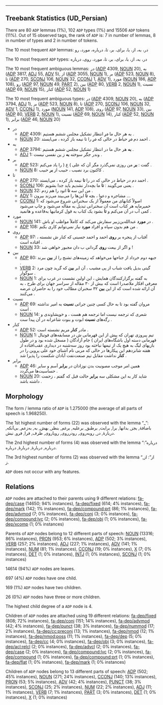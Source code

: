 

--------------------------------------------------------------------------------

## Treebank Statistics (UD_Persian)

There are 80 `ADP` lemmas (1%), 102 `ADP` types (1%) and 15506 `ADP` tokens (11%).
Out of 15 observed tags, the rank of `ADP` is: 7 in number of lemmas, 8 in number of types and 2 in number of tokens.

The 10 most frequent `ADP` lemmas: در، به، از، با، برای، بر، تا، درباره، مورد، رو

The 10 most frequent `ADP` types:  در، به، از، با، برای، بر، تا، مورد، روی، درباره

The 10 most frequent ambiguous lemmas: در ([ADP]() 4309, [NOUN]() 20), به ([ADP]() 3817, [ADJ]() 55, [ADV]() 5), از ([ADP]() 3055, [NOUN]() 1), بر ([ADP]() 523, [NOUN]() 8), تا ([ADP]() 270, [SCONJ]() 106, [NOUN]() 32, [CCONJ]() 1, [ADV]() 1), مورد ([NOUN]() 186, [ADP]() 108), رو ([ADP]() 97, [NOUN]() 49, [PART]() 2), بین ([ADP]() 80, [VERB]() 2, [NOUN]() 1), نسبت ([ADP]() 69, [NOUN]() 15), کنار ([ADP]() 52, [NOUN]() 1)

The 10 most frequent ambiguous types:  در ([ADP]() 4309, [NOUN]() 20), به ([ADP]() 3794, [ADJ]() 1), بر ([ADP]() 523, [NOUN]() 8), تا ([ADP]() 270, [SCONJ]() 106, [NOUN]() 32, [ADV]() 1, [CCONJ]() 1), مورد ([NOUN]() 141, [ADP]() 108), روی ([ADP]() 97, [NOUN]() 33), بین ([ADP]() 80, [VERB]() 2, [NOUN]() 1), نسبت ([ADP]() 69, [NOUN]() 14), کنار ([ADP]() 52, [NOUN]() 1), برابر ([ADP]() 46, [NOUN]() 20)


* در
  * [ADP]() 4309: به هر حال ما <b>در</b> انتظار تشکیل مجلس ششم هستیم .
  * [NOUN]() 20: احمد دم <b>در</b> حیاط در حالی که <b>در</b> را تا نیمه باز کرده ، می‌ایستد .
* به
  * [ADP]() 3794: <b>به</b> هر حال ما در انتظار تشکیل مجلس ششم هستیم .
  * [ADJ]() 1: وندر جگر سوخته <b>به</b> ز ین نفسی نیست .
* بر
  * [ADP]() 523: گفت : <b>بر</b> من روزی نمی‌گذرد مگر آن که علی ) ع ( را یاد می‌کنم .
  * [NOUN]() 8: کاکنون برد نصیب ، حبیب از <b>بر</b> حبیب .
* تا
  * [ADP]() 270: احمد دم در حیاط در حالی که در را <b>تا</b> نیمه باز کرده ، می‌ایستد .
  * [SCONJ]() 106: یعنی می‌گویند : <b>تا</b> ما بچه‌دار نشدیم باید جدا بشویم .
  * [NOUN]() 32: من این سه <b>تا</b> اتود را هم زدم .
  * [ADV]() 1: مشاجره و دعوا ، بچه <b>تا</b> این‌ها را می‌بیند می‌زند بیرون …
  * [CCONJ]() 1: اصولاً کتابهای من معمولاً از یک سخنرانی شروع می‌شود که خمیرمایه هر کتاب است آن سخنرانی تبدیل به مقاله می‌شود و چاپ می‌شود کمی آب در آن می‌کنم و <b>تا</b> بشود یک کتاب به قول کرمانیها به‌قاعده و هانمید .
* مورد
  * [NOUN]() 141: در <b>مورد</b> عبدالله‌بن‌زبیر سفارش می‌کند که کاملاً مواظب او باش .
  * [ADP]() 108: من هم بدون سپاه و افراد <b>مورد</b> نیاز نمی‌توانم کاری بکنم .
* روی
  * [ADP]() 97: آفتاب از پنجره بر <b>روی</b> احمد و احمد حسینی که کنار ش نشسته ، افتاده است .
  * [NOUN]() 33: و اگر از بیعت <b>روی</b> گردانی ب دان مجبور خواهی شد !
* بین
  * [ADP]() 80: جبهه دوم خرداد از جناحها می‌خواهد که زمینه‌های تشنج را از <b>بین</b> ببرند .
  * [VERB]() 2: گیتی بدیل یافت شباب از پی مشیب ، آن ابر <b>بین</b> که گرید چون مرد سوگوار .
  * [NOUN]() 1: به گفته برگزار‌کنندگان همایش ، این اولین نشست در غرب برای معرفی افکار ملاصدرا است که بیش از ۳۰ مقاله از سراسر جهان برای طرح ، به آن ارائه شده است که از این <b>بین</b> ۳۲ سخنران مطالب خود را به حاضران عرضه می‌کنند .
* نسبت
  * [ADP]() 69: مروان گفته بود تا به حال کسی چنین جراتی <b>نسبت</b> به امیر نداشته است .
  * [NOUN]() 14: شعری که ترجمه نیست اما ترجمه هم هست ، و خویشاوندی و رگه‌های <b>نسبت</b> ابوت و بنوت شاعرانه در آن پیدا ست .
* کنار
  * [ADP]() 52: مادر <b>کنار</b> مریم نشسته است .
  * [NOUN]() 1: تیم پیروزی تهران که پیش از این قهرمانی ش در مسابقه‌های فوتبال قهرمانی دسته اول باشگاه‌های ایران ) جام آزادگان ( مسجل شده بود و در طول بازیهای لیگ به هیچ یک از تیمها نباخته بود روز سه‌شنبه در دیداری عقب‌افتاده از هفته شانزدهم این پیکارها در حالی که مربی نام آشنای خود علی پروین را در <b>کنار</b> نداشت مقابل تیم صنعت‌نفت آبادان شکست را پذیرا شد .
* برابر
  * [ADP]() 46: همین امر موجب مصونیت بدن نوزادان در <b>برابر</b> آسم و سایر حساسیت‌ها می‌گردد .
  * [NOUN]() 20: شاید کار به این مشکلی سه <b>برابر</b> حالت قبل که گفتم ، زحمت داشته باشد .

## Morphology

The form / lemma ratio of `ADP` is 1.275000 (the average of all parts of speech is 1.968250).

The 1st highest number of forms (22) was observed with the lemma “_”: باضافهٔ, بجز, بدانها, برا, برایت, برطبق, برعلیه, برغم, بنظر, بهش, به‌, به‌زعم, بی‌آنکه, دربارهٔ, در‌, روبه‌روی, رودرروی, رویاروی, ظرف, فرا, فرو, نبش.

The 2nd highest number of forms (4) was observed with the lemma “درباره”: درباره, دربارهٔ, دربارهٔٔ, درباره‌.

The 3rd highest number of forms (2) was observed with the lemma “از”: از, ز.

`ADP` does not occur with any features.


## Relations

`ADP` nodes are attached to their parents using 9 different relations: [fa-dep/case]() (14650; 94% instances), [fa-dep/fixed]() (614; 4% instances), [fa-dep/mark]() (142; 1% instances), [fa-dep/compound:prt]() (86; 1% instances), [fa-dep/advmod]() (7; 0% instances), [fa-dep/conj]() (3; 0% instances), [fa-dep/compound:lvc]() (2; 0% instances), [fa-dep/obj]() (1; 0% instances), [fa-dep/xcomp]() (1; 0% instances)

Parents of `ADP` nodes belong to 12 different parts of speech: [NOUN]() (13316; 86% instances), [PRON]() (953; 6% instances), [ADP]() (502; 3% instances), [VERB]() (257; 2% instances), [ADJ]() (227; 1% instances), [ADV]() (141; 1% instances), [NUM]() (81; 1% instances), [CCONJ]() (19; 0% instances), [X]() (7; 0% instances), [DET]() (1; 0% instances), [INTJ]() (1; 0% instances), [SCONJ]() (1; 0% instances)

14614 (94%) `ADP` nodes are leaves.

697 (4%) `ADP` nodes have one child.

169 (1%) `ADP` nodes have two children.

26 (0%) `ADP` nodes have three or more children.

The highest child degree of a `ADP` node is 4.

Children of `ADP` nodes are attached using 19 different relations: [fa-dep/fixed]() (808; 72% instances), [fa-dep/conj]() (151; 14% instances), [fa-dep/advmod]() (42; 4% instances), [fa-dep/punct]() (38; 3% instances), [fa-dep/nummod]() (17; 2% instances), [fa-dep/cc:preconj]() (13; 1% instances), [fa-dep/nmod]() (12; 1% instances), [fa-dep/nmod:poss]() (11; 1% instances), [fa-dep/dep]() (5; 0% instances), [fa-dep/cc]() (4; 0% instances), [fa-dep/obj]() (3; 0% instances), [fa-dep/acl:relcl]() (2; 0% instances), [fa-dep/advcl]() (2; 0% instances), [fa-dep/case]() (2; 0% instances), [fa-dep/compound:lvc]() (2; 0% instances), [fa-dep/compound]() (1; 0% instances), [fa-dep/compound:prt]() (1; 0% instances), [fa-dep/flat]() (1; 0% instances), [fa-dep/mark]() (1; 0% instances)

Children of `ADP` nodes belong to 13 different parts of speech: [ADP]() (502; 45% instances), [NOUN]() (271; 24% instances), [CCONJ]() (140; 13% instances), [PRON]() (53; 5% instances), [ADV]() (42; 4% instances), [PUNCT]() (38; 3% instances), [SCONJ]() (25; 2% instances), [NUM]() (22; 2% instances), [ADJ]() (11; 1% instances), [VERB]() (7; 1% instances), [PART]() (3; 0% instances), [DET]() (1; 0% instances), [X]() (1; 0% instances)


